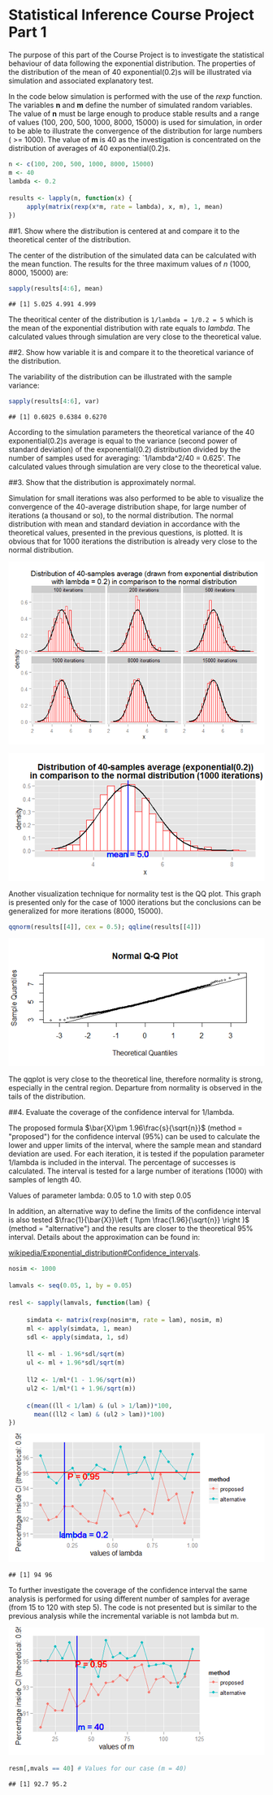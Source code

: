 # Statistical Inference Course Project Part 1


The purpose of this part of the Course Project is to investigate the statistical behaviour of data following the exponential distribution. The properties of the distribution of the mean of 40 exponential(0.2)s will be illustrated via simulation and associated explanatory test.

In the code below simulation is performed with the use of the *rexp* function. The variables **n**  and **m** define the number of simulated random variables. The value of **n** must be large enough to produce stable results and a range of values (100, 200, 500, 1000, 8000, 15000) is used for simulation, in order to be able to illustrate the convergence of the distribution for large numbers ( >= 1000). The value of **m** is 40 as the investigation is concentrated on the distribution of averages of 40 exponential(0.2)s. 


```r
n <- c(100, 200, 500, 1000, 8000, 15000)
m <- 40
lambda <- 0.2

results <- lapply(n, function(x) {
     apply(matrix(rexp(x*m, rate = lambda), x, m), 1, mean)
})
```

##1. Show where the distribution is centered at and compare it to the theoretical center of the distribution.

The center of the distribution of the simulated data can be calculated with the mean function. The results for the three maximum values of *n* (1000, 8000, 15000) are:


```r
sapply(results[4:6], mean)
```

```
## [1] 5.025 4.991 4.999
```

The theoritical center of the distribution is `1/lambda = 1/0.2 = 5` which is the mean of the exponential distribution with rate equals to *lambda*. The calculated values through simulation are very close to the theoretical value.

##2. Show how variable it is and compare it to the theoretical variance of the distribution.

The variability of the distribution can be illustrated with the sample variance:


```r
sapply(results[4:6], var)
```

```
## [1] 0.6025 0.6384 0.6270
```

According to the simulation parameters the theoretical variance of the 40 exponential(0.2)s average is equal to the variance (second power of standard deviation) of the exponential(0.2) distribution divided by the number of samples used for averaging: `1/lambda^2/40 = 0.625'. The calculated values through simulation are very close to the theoretical value.

##3. Show that the distribution is approximately normal.

Simulation for small iterations was also performed to be able to visualize the convergence of the 40-average distribution shape, for large number of iterations (a thousand or so), to the normal distribution. The normal distribution with mean and standard deviation in accordance with the theoretical values, presented in the previous questions, is plotted. It is obvious that for 1000 iterations the distribution is already very close to the normal distribution.

![plot of chunk distribution1](./statistical_inference1_files/figure-html/distribution1.png) 

![plot of chunk distribution2](./statistical_inference1_files/figure-html/distribution2.png) 

Another visualization technique for normality test is the QQ plot. This graph is presented only for the case of 1000 iterations but the conclusions can be generalized for more iterations (8000, 15000).


```r
qqnorm(results[[4]], cex = 0.5); qqline(results[[4]])
```

![plot of chunk distribution3](./statistical_inference1_files/figure-html/distribution3.png) 

The qqplot is very close to the theoretical line, therefore normality is strong, especially in the central region. Departure from normality is observed in the tails of the distribution.

##4. Evaluate the coverage of the confidence interval for 1/lambda.

The proposed formula $\bar{X}\pm 1.96\frac{s}{\sqrt{n}}$ (method = "proposed") for the confidence interval (95%) can be used to calculate the lower and upper limits of the interval, where the sample mean and standard deviation are used. For each iteration, it is tested if the population parameter 1/lambda is included in the interval. The percentage of successes is calculated. The interval is tested for a large number of iterations (1000) with samples of length 40.

Values of parameter lambda: 0.05 to 1.0 with step 0.05

In addition, an alternative way to define the limits of the confidence interval is also tested $\frac{1}{\bar{X}}\left ( 1\pm \frac{1.96}{\sqrt{n}} \right )$ (method = "alternative") and the results are closer to the theoretical 95% interval. Details about the approximation can be found in:

[wikipedia/Exponential_distribution#Confidence_intervals](http://en.wikipedia.org/wiki/Exponential_distribution#Confidence_intervals).



```r
nosim <- 1000

lamvals <- seq(0.05, 1, by = 0.05)

resl <- sapply(lamvals, function(lam) {

     simdata <- matrix(rexp(nosim*m, rate = lam), nosim, m)
     ml <- apply(simdata, 1, mean)
     sdl <- apply(simdata, 1, sd)
     
     ll <- ml - 1.96*sdl/sqrt(m)
     ul <- ml + 1.96*sdl/sqrt(m)

     ll2 <- 1/ml*(1 - 1.96/sqrt(m))
     ul2 <- 1/ml*(1 + 1.96/sqrt(m))
     
     c(mean((ll < 1/lam) & (ul > 1/lam))*100,
       mean((ll2 < lam) & (ul2 > lam))*100)
})
```

![plot of chunk coverage1_plot](./statistical_inference1_files/figure-html/coverage1_plot.png) 

```
## [1] 94 96
```
To further investigate the coverage of the confidence interval the same analysis is performed for using different number of samples for average (from 15 to 120 with step 5). The code is not presented but is similar to the previous analysis while the incremental variable is not lambda but m.

![plot of chunk coverage2](./statistical_inference1_files/figure-html/coverage2.png) 


```r
resm[,mvals == 40] # Values for our case (m = 40)
```

```
## [1] 92.7 95.2
```

